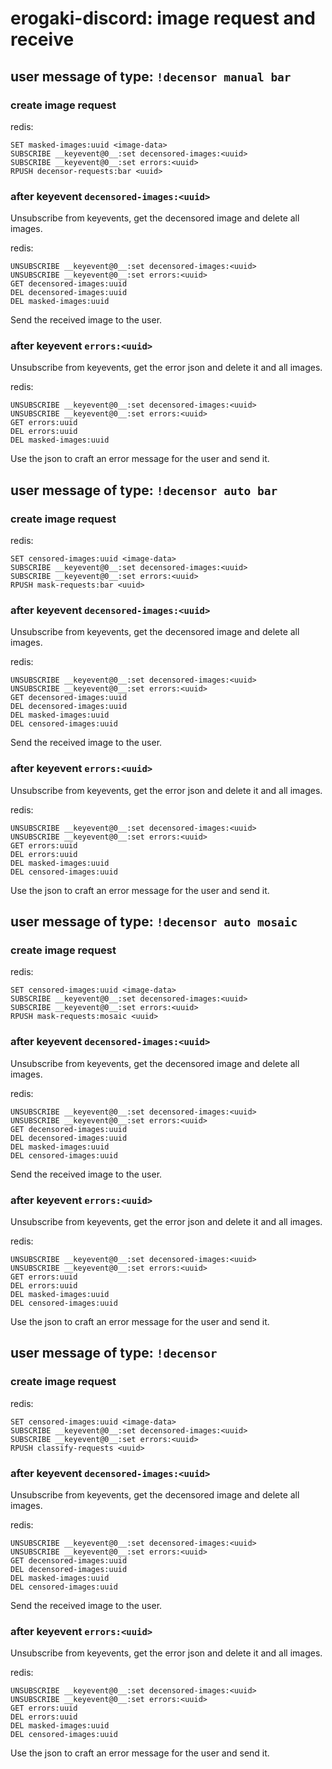 # erogaki-discord: image request and receive

## user message of type: `!decensor manual bar`

### create image request

redis:

```
SET masked-images:uuid <image-data>
SUBSCRIBE __keyevent@0__:set decensored-images:<uuid>
SUBSCRIBE __keyevent@0__:set errors:<uuid>
RPUSH decensor-requests:bar <uuid>
```

### after keyevent `decensored-images:<uuid>`

Unsubscribe from keyevents, get the decensored image and delete all images.

redis:

```
UNSUBSCRIBE __keyevent@0__:set decensored-images:<uuid>
UNSUBSCRIBE __keyevent@0__:set errors:<uuid>
GET decensored-images:uuid
DEL decensored-images:uuid
DEL masked-images:uuid
```

Send the received image to the user.

### after keyevent `errors:<uuid>`

Unsubscribe from keyevents, get the error json and delete it and all images.

redis:

```
UNSUBSCRIBE __keyevent@0__:set decensored-images:<uuid>
UNSUBSCRIBE __keyevent@0__:set errors:<uuid>
GET errors:uuid
DEL errors:uuid
DEL masked-images:uuid
```

Use the json to craft an error message for the user and send it.

## user message of type: `!decensor auto bar`

### create image request

redis:

```
SET censored-images:uuid <image-data>
SUBSCRIBE __keyevent@0__:set decensored-images:<uuid>
SUBSCRIBE __keyevent@0__:set errors:<uuid>
RPUSH mask-requests:bar <uuid>
```

### after keyevent `decensored-images:<uuid>`

Unsubscribe from keyevents, get the decensored image and delete all images.

redis:

```
UNSUBSCRIBE __keyevent@0__:set decensored-images:<uuid>
UNSUBSCRIBE __keyevent@0__:set errors:<uuid>
GET decensored-images:uuid
DEL decensored-images:uuid
DEL masked-images:uuid
DEL censored-images:uuid
```

Send the received image to the user.

### after keyevent `errors:<uuid>`

Unsubscribe from keyevents, get the error json and delete it and all images.

redis:

```
UNSUBSCRIBE __keyevent@0__:set decensored-images:<uuid>
UNSUBSCRIBE __keyevent@0__:set errors:<uuid>
GET errors:uuid
DEL errors:uuid
DEL masked-images:uuid
DEL censored-images:uuid
```

Use the json to craft an error message for the user and send it.

## user message of type: `!decensor auto mosaic`

### create image request

redis:

```
SET censored-images:uuid <image-data>
SUBSCRIBE __keyevent@0__:set decensored-images:<uuid>
SUBSCRIBE __keyevent@0__:set errors:<uuid>
RPUSH mask-requests:mosaic <uuid>
```

### after keyevent `decensored-images:<uuid>`

Unsubscribe from keyevents, get the decensored image and delete all images.

redis:

```
UNSUBSCRIBE __keyevent@0__:set decensored-images:<uuid>
UNSUBSCRIBE __keyevent@0__:set errors:<uuid>
GET decensored-images:uuid
DEL decensored-images:uuid
DEL masked-images:uuid
DEL censored-images:uuid
```

Send the received image to the user.

### after keyevent `errors:<uuid>`

Unsubscribe from keyevents, get the error json and delete it and all images.

redis:

```
UNSUBSCRIBE __keyevent@0__:set decensored-images:<uuid>
UNSUBSCRIBE __keyevent@0__:set errors:<uuid>
GET errors:uuid
DEL errors:uuid
DEL masked-images:uuid
DEL censored-images:uuid
```

Use the json to craft an error message for the user and send it.

## user message of type: `!decensor`

### create image request

redis:

```
SET censored-images:uuid <image-data>
SUBSCRIBE __keyevent@0__:set decensored-images:<uuid>
SUBSCRIBE __keyevent@0__:set errors:<uuid>
RPUSH classify-requests <uuid>
```

### after keyevent `decensored-images:<uuid>`

Unsubscribe from keyevents, get the decensored image and delete all images.

redis:

```
UNSUBSCRIBE __keyevent@0__:set decensored-images:<uuid>
UNSUBSCRIBE __keyevent@0__:set errors:<uuid>
GET decensored-images:uuid
DEL decensored-images:uuid
DEL masked-images:uuid
DEL censored-images:uuid
```

Send the received image to the user.

### after keyevent `errors:<uuid>`

Unsubscribe from keyevents, get the error json and delete it and all images.

redis:

```
UNSUBSCRIBE __keyevent@0__:set decensored-images:<uuid>
UNSUBSCRIBE __keyevent@0__:set errors:<uuid>
GET errors:uuid
DEL errors:uuid
DEL masked-images:uuid
DEL censored-images:uuid
```

Use the json to craft an error message for the user and send it.
